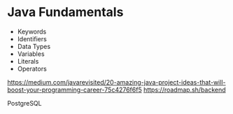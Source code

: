 # Java Fundamentals

- Keywords
- Identifiers 
- Data Types
- Variables
- Literals
- Operators


https://medium.com/javarevisited/20-amazing-java-project-ideas-that-will-boost-your-programming-career-75c4276f6f5
https://roadmap.sh/backend

PostgreSQL
